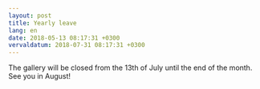 ```yaml
---
layout: post
title: Yearly leave
lang: en
date: 2018-05-13 08:17:31 +0300
vervaldatum: 2018-07-31 08:17:31 +0300
---
```


The gallery will be closed from the 13th of July until the end of the month. See you in August!